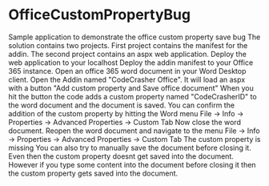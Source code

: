 # OfficeCustomPropertyBug
Sample application to demonstrate the office custom property save bug
The solution contains two projects. First project contains the manifest for the addin. 
The second project contains an aspx web application. Deploy the web application to your localhost
Deploy the addin manifest to your Office 365 instance.
Open an office 365 word document in your Word Desktop client. 
Open the Addin named "CodeCrasher Office". It will load an aspx with a button "Add custom property and Save office document"
When you hit the button the code adds a custom property named "CodeCrasherID" to the word document and the document is saved. 
You can confirm the addition of the custom property by hitting the Word menu File -> Info -> Properties -> Advanced Properties -> Custom Tab
Now close the word document.
Reopen the word document and navigate to the menu File -> Info -> Properties -> Advanced Properties -> Custom Tab
The custom property is missing
You can also try to manually save the document before closing it. Even then the custom property doesnt get saved into the document.
However if you type some content into the document before closing it then the custom property gets saved into the document.
